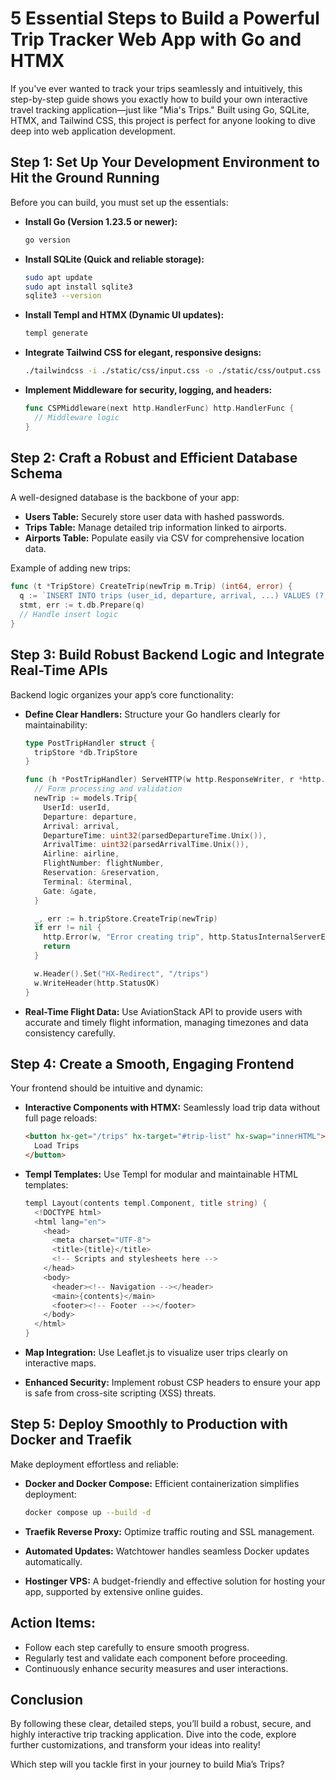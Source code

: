 # 5 Essential Steps to Build a Powerful Trip Tracker Web App with Go and HTMX

If you've ever wanted to track your trips seamlessly and intuitively, this step-by-step guide shows you exactly how to build your own interactive travel tracking application—just like "Mia's Trips." Built using Go, SQLite, HTMX, and Tailwind CSS, this project is perfect for anyone looking to dive deep into web application development.

## Step 1: Set Up Your Development Environment to Hit the Ground Running

Before you can build, you must set up the essentials:

- **Install Go (Version 1.23.5 or newer):**

  ```bash
  go version
  ```

- **Install SQLite (Quick and reliable storage):**

  ```bash
  sudo apt update
  sudo apt install sqlite3
  sqlite3 --version
  ```

- **Install Templ and HTMX (Dynamic UI updates):**

  ```bash
  templ generate
  ```

- **Integrate Tailwind CSS for elegant, responsive designs:**

  ```bash
  ./tailwindcss -i ./static/css/input.css -o ./static/css/output.css --watch
  ```

- **Implement Middleware for security, logging, and headers:**

  ```go
  func CSPMiddleware(next http.HandlerFunc) http.HandlerFunc {
    // Middleware logic
  }
  ```

## Step 2: Craft a Robust and Efficient Database Schema

A well-designed database is the backbone of your app:

- **Users Table:** Securely store user data with hashed passwords.
- **Trips Table:** Manage detailed trip information linked to airports.
- **Airports Table:** Populate easily via CSV for comprehensive location data.

Example of adding new trips:

```go
func (t *TripStore) CreateTrip(newTrip m.Trip) (int64, error) {
  q := `INSERT INTO trips (user_id, departure, arrival, ...) VALUES (?, ?, ?, ...)`
  stmt, err := t.db.Prepare(q)
  // Handle insert logic
}
```

## Step 3: Build Robust Backend Logic and Integrate Real-Time APIs

Backend logic organizes your app’s core functionality:

- **Define Clear Handlers:** Structure your Go handlers clearly for maintainability:

  ```go
  type PostTripHandler struct {
    tripStore *db.TripStore
  }

  func (h *PostTripHandler) ServeHTTP(w http.ResponseWriter, r *http.Request) {
    // Form processing and validation
    newTrip := models.Trip{
      UserId: userId,
      Departure: departure,
      Arrival: arrival,
      DepartureTime: uint32(parsedDepartureTime.Unix()),
      ArrivalTime: uint32(parsedArrivalTime.Unix()),
      Airline: airline,
      FlightNumber: flightNumber,
      Reservation: &reservation,
      Terminal: &terminal,
      Gate: &gate,
    }

    _, err := h.tripStore.CreateTrip(newTrip)
    if err != nil {
      http.Error(w, "Error creating trip", http.StatusInternalServerError)
      return
    }

    w.Header().Set("HX-Redirect", "/trips")
    w.WriteHeader(http.StatusOK)
  }
  ```

- **Real-Time Flight Data:** Use AviationStack API to provide users with accurate and timely flight information, managing timezones and data consistency carefully.

## Step 4: Create a Smooth, Engaging Frontend

Your frontend should be intuitive and dynamic:

- **Interactive Components with HTMX:** Seamlessly load trip data without full page reloads:

  ```html
  <button hx-get="/trips" hx-target="#trip-list" hx-swap="innerHTML">
    Load Trips
  </button>
  ```

- **Templ Templates:** Use Templ for modular and maintainable HTML templates:

  ```go
  templ Layout(contents templ.Component, title string) {
    <!DOCTYPE html>
    <html lang="en">
      <head>
        <meta charset="UTF-8">
        <title>{title}</title>
        <!-- Scripts and stylesheets here -->
      </head>
      <body>
        <header><!-- Navigation --></header>
        <main>{contents}</main>
        <footer><!-- Footer --></footer>
      </body>
    </html>
  }
  ```

- **Map Integration:** Use Leaflet.js to visualize user trips clearly on interactive maps.

- **Enhanced Security:** Implement robust CSP headers to ensure your app is safe from cross-site scripting (XSS) threats.

## Step 5: Deploy Smoothly to Production with Docker and Traefik

Make deployment effortless and reliable:

- **Docker and Docker Compose:** Efficient containerization simplifies deployment:

  ```bash
  docker compose up --build -d
  ```

- **Traefik Reverse Proxy:** Optimize traffic routing and SSL management.

- **Automated Updates:** Watchtower handles seamless Docker updates automatically.

- **Hostinger VPS:** A budget-friendly and effective solution for hosting your app, supported by extensive online guides.

## Action Items:

- Follow each step carefully to ensure smooth progress.
- Regularly test and validate each component before proceeding.
- Continuously enhance security measures and user interactions.

## Conclusion

By following these clear, detailed steps, you’ll build a robust, secure, and highly interactive trip tracking application. Dive into the code, explore further customizations, and transform your ideas into reality!

Which step will you tackle first in your journey to build Mia’s Trips?

